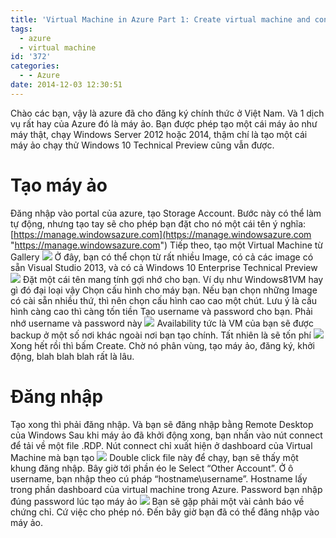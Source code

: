 ```yaml
---
title: 'Virtual Machine in Azure Part 1: Create virtual machine and connect to it'
tags:
  - azure
  - virtual machine
id: '372'
categories:
  - - Azure
date: 2014-12-03 12:30:51
---
```


Chào các bạn, vậy là azure đã cho đăng ký chính thức ở Việt Nam. Và 1 dịch vụ rất hay của Azure đó là máy ảo. Bạn được phép tạo một cái máy ảo như máy thật, chạy Windows Server 2012 hoặc 2014, thậm chí là tạo một cái máy ảo chạy thử Windows 10 Technical Preview cũng vẫn được.
<!-- more -->
# Tạo máy ảo

Đăng nhập vào portal của azure, tạo Storage Account. Bước này có thể làm tự động, nhưng tạo tay sẽ cho phép bạn đặt cho nó một cái tên ý nghĩa: [https://manage.windowsazure.com](https://manage.windowsazure.com "https://manage.windowsazure.com") Tiếp theo, tạo một Virtual Machine từ Gallery ![](https://farm8.staticflickr.com/7490/15316844594_6ea298d7d3_o.png) Ở đây, bạn có thể chọn từ rất nhiều Image, có cả các image có sẵn Visual Studio 2013, và có cả Windows 10 Enterprise Technical Preview ![](https://farm8.staticflickr.com/7555/15938450692_9b8b964e62_o.png) Đặt một cái tên mang tính gợi nhớ cho bạn. Ví dụ như Windows81VM hay gì đó đại loại vậy Chọn cấu hình cho máy bạn. Nếu bạn chọn những Image có cài sẵn nhiều thứ, thì nên chọn cấu hình cao cao một chút. Lưu ý là cấu hình càng cao thì càng tốn tiền Tạo username và password cho bạn. Phải nhớ username và password này ![](https://farm8.staticflickr.com/7487/15938466492_dfc0b4d6f0_o.png) Availability tức là VM của bạn sẽ được backup ở một số nơi khác ngoài nơi bạn tạo chính. Tất nhiên là sẽ tốn phí ![](https://farm8.staticflickr.com/7554/15751845320_971cdc5574_o.png) Xong hết rồi thì bấm Create. Chờ nó phân vùng, tạo máy ảo, đăng ký, khởi động, blah blah blah rất là lâu.

# Đăng nhập

Tạo xong thì phải đăng nhập. Và bạn sẽ đăng nhập bằng Remote Desktop của Windows Sau khi máy ảo đã khởi động xong, bạn nhấn vào nút connect để tải về một file .RDP. Nút connect chỉ xuất hiện ở dashboard của Virtual Machine mà bạn tạo ![](https://farm9.staticflickr.com/8668/15319517683_95abc6ee6a_o.png) Double click file này để chạy, bạn sẽ thấy một khung đăng nhập. Bây giờ tới phần éo le Select “Other Account”. Ở ô username, bạn nhập theo cú pháp “hostname\\username”. Hostname lấy trong phần dashboard của virtual machine trong Azure. Password bạn nhập đúng password lúc tạo máy ảo ![](https://farm9.staticflickr.com/8646/15938501022_5b036859a4_o.png) Bạn sẽ gặp phải một vài cảnh báo về chứng chỉ. Cứ việc cho phép nó. Đến bây giờ bạn đã có thể đăng nhập vào máy ảo.